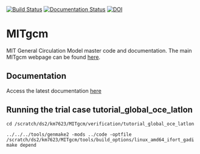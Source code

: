 [![Build Status](https://github.com/MITgcm/MITgcm/workflows/build/badge.svg)](https://github.com/MITgcm/MITgcm/actions)
[![Documentation Status](http://readthedocs.org/projects/mitgcm/badge/?version=latest)](http://mitgcm.readthedocs.io/en/latest/?badge=latest)
[![DOI](https://zenodo.org/badge/DOI/10.5281/zenodo.1409237.svg)](https://doi.org/10.5281/zenodo.1409237)

# MITgcm

MIT General Circulation Model master code and documentation. The main MITgcm webpage can be found [here](http://mitgcm.org).

## Documentation

Access the latest documentation [here](http://mitgcm.readthedocs.io/en/latest/)

## Running the trial case tutorial_global_oce_latlon

```
cd /scratch/ds2/km7623/MITgcm/verification/tutorial_global_oce_latlon
```

```../../../tools/genmake2 -mods ../code -optfile /scratch/ds2/km7623/MITgcm/tools/build_options/linux_amd64_ifort_gadi```
```make depend```
